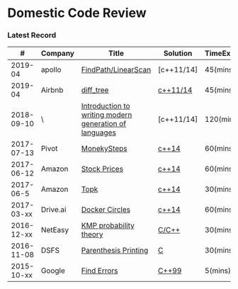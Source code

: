 Domestic Code Review
====================

### Latest Record

| # | Company | Title | Solution | TimeExpected | Difficulty |
|---|---------|-------|----------|--------------|------------|
|2019-04| apollo | [FindPath/LinearScan](./apollo/cpp/src/modules/solutions/README.md) | [c++11/14] | 45(mins) | Easy |
|2019-04| Airbnb | [diff\_tree](./airbnb/P2/src/modules/solutions/README.md) | [c++11/14](./airbnb/P2/src/modules/solutions/diff_tree.cpp) | 45(mins) | Easy |
|2018-09-10| \ | [Introduction to writing modern generation of languages](./compiler/Description.md) | [c++11/14] | 120(mins) | Hard |
|2017-07-13| Pivot | [MonekySteps](./MonkeyStepsPivot20170713/Description.md) | [c++14](./MonkeyStepsPivot20170713/src/monkey_step.cpp) | 60(mins) | Hard |
|2017-06-12| Amazon | [Stock Prices](./StockPrice20170612-AmazonGlobal/FinalPhase/P4/Description.md) | [c++14](./StockPrice20170612-AmazonGlobal/FinalPhase/P4/src/stock_analyzer.cpp) | 60(mins) | Medium |
|2017-06-5| Amazon | [Topk](./StockPrice20170612-AmazonGlobal/secondRound/Description.md) | [c++14](./StockPrice20170612-AmazonGlobal/secondRound/src/minHeap.cpp) | 30(mins) | easy |
|2017-03-xx| Drive.ai | [Docker Circles](./DockerCircles2017-DriveAI/P1/Description.md) | [c++14](./DockerCircles2017-DriveAI/P1/src/Tree.cpp) | 60(mins) | Hard |
|2016-12-xx| NetEasy | [KMP probability theory](./KMP-Probability/Description.md) | [C/C++](./KMP-Probability/src/programming.cpp) | 30(mins) |Hard|
|2016-11-08| DSFS | [Parenthesis Printing](./parenthesisMtch20161108-DSFS/Description.md) | [C](./parenthesisMtch20161108-DSFS/src/parenthesis_mtch.c) | 30(mins) |Easy|
|2015-10-xx| Google | [Find Errors](./findErrors201510-Google/Description.md) | [C++99](./findErrors201510-Google/main.cpp) | 5(mins) |Easy|

